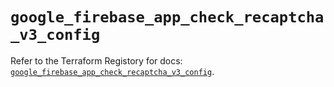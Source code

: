 # `google_firebase_app_check_recaptcha_v3_config`

Refer to the Terraform Registory for docs: [`google_firebase_app_check_recaptcha_v3_config`](https://registry.terraform.io/providers/hashicorp/google-beta/5.21.0/docs/resources/google_firebase_app_check_recaptcha_v3_config).
